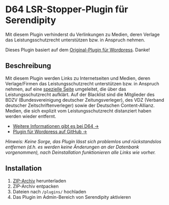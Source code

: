 # D64 LSR-Stopper-Plugin für Serendipity

Mit diesem Plugin verhinderst du Verlinkungen zu Medien, deren Verlage das Leistungsschutzrecht unterstützen bzw. in Anspruch nehmen.

Dieses Plugin basiert auf dem [Original-Plugin für Wordpress](http://wordpress.org/extend/plugins/d64-lsr-stopper/). Danke!

## Beschreibung

Mit diesem Plugin werden Links zu Internetseiten und Medien, deren Verlage/Firmen das Leistungsschutzrecht unterstützen bzw. in Anspruch nehmen, auf eine <a href="http://leistungsschutzrecht-stoppen.d-64.org/blacklisted/">spezielle Seite</a> umgeleitet, die über das Leistungsschutzrecht aufklärt. Auf der Blacklist sind die Mitglieder des BDZV (Bundesvereinigung deutscher Zeitungsverleger), des VDZ (Verband deutscher Zeitschriftenverleger) sowie der Deutschen Content-Allianz. Medien, die sich explizit vom Leistungsschutzrecht distanziert haben werden wieder entfernt.

<ul>
	<li><a href="http://leistungsschutzrecht-stoppen.d-64.org/">Weitere Informationen gibt es bei D64 &rarr;</a></li>
	<li><a href="https://github.com/gglnx/d64-lsr-stopper">Plugin für Wordpress auf GitHub &rarr;</a></li>
</ul>

<em>Hinweis: Keine Sorge, das Plugin lässt sich problemlos und rückstandslos entfernen (d.h. es werden keine Änderungen an der Datenbank vorgenommen), nach Deinstallation funktionieren alle Links wie vorher.</em>

## Installation

1. [ZIP-Archiv](https://github.com/mattsches/serendipity_event_lsrstopper/archive/master.zip) herunterladen
2. ZIP-Archiv entpacken
3. Dateien nach `/plugins/` hochladen
4. Das Plugin im Admin-Bereich von Serendipity aktivieren
